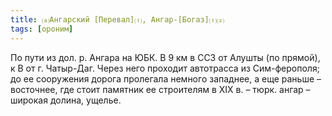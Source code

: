 ```yaml
---
title: ⒜Ангарский [Перевал]⒯, Ангар-[Богаз]⒯⒵
tags: [ороним]
---
```


По пути из дол. р. Ангара на ЮБК. В 9 км в ССЗ от Алушты (по прямой), к В от г.
Чатыр-Даг. Через него проходит автотрасса из Сим-ферополя; до ее сооружения
дорога пролегала немного западнее, а еще раньше – восточнее, где стоит памятник
ее строителям в ХIХ в. – тюрк. ангар – широкая долина, ущелье.
